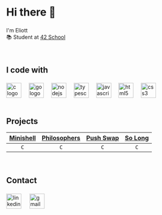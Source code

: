 <h1 align="left">Hi there 👋</h1>

###

<p align="left">I'm Eliott<br>📚 Student at <a href="https://github.com/42Paris" target="_blank">42 School</a></p>

<br>

<h2 align="left">I code with</h2>

###

<div align="left">
  <img src="https://cdn.jsdelivr.net/gh/devicons/devicon/icons/c/c-original.svg" height="40" alt="c logo"  />
  <img width="12" />
  <img src="https://cdn.jsdelivr.net/gh/devicons/devicon/icons/go/go-original-wordmark.svg" height="40" alt="go logo"  />
  <img width="12" />
  <img src="https://cdn.jsdelivr.net/gh/devicons/devicon/icons/nodejs/nodejs-original.svg" height="40" alt="nodejs logo"  />
  <img width="12" />
  <img src="https://cdn.jsdelivr.net/gh/devicons/devicon/icons/typescript/typescript-original.svg" height="40" alt="typescript logo"  />
  <img width="12" />
  <img src="https://cdn.jsdelivr.net/gh/devicons/devicon/icons/javascript/javascript-original.svg" height="40" alt="javascript logo"  />
  <img width="12" />
  <img src="https://cdn.jsdelivr.net/gh/devicons/devicon/icons/html5/html5-original.svg" height="40" alt="html5 logo"  />
  <img width="12" />
  <img src="https://cdn.jsdelivr.net/gh/devicons/devicon/icons/css3/css3-original.svg" height="40" alt="css3 logo"  />
</div>

<br>

<h2 align="left">Projects</h2>

| <a href="https://github.com/Eliottbm/42_minishell" target="_blank">Minishell</a> | <a href="https://github.com/Eliottbm/42_philosophers" target="_blank">Philosophers</a> | <a href="https://github.com/Eliottbm/42_push_swap" target="_blank">Push Swap</a> | <a href="https://github.com/Eliottbm/42_so-long" target="_blank">So Long</a> |
| :-------------: | :-------------: | :-------------: | :-------------: |
| `C`  | `C`  | `C` | `C` |

<br>

<h2 align="left">Contact</h2>

###

<div align="left">
  <a href="https://linkedin.com/in/eliott-bengtsson-maire" target="_blank">
    <img src="https://raw.githubusercontent.com/maurodesouza/profile-readme-generator/master/src/assets/icons/social/linkedin/default.svg" width="40" height="40" alt="linkedin logo"  /></a>
    <img width="14" />
  <a href="mailto:bengtssonmaire.eliott@gmail.com" target="_blank">
    <img src="https://raw.githubusercontent.com/maurodesouza/profile-readme-generator/master/src/assets/icons/social/gmail/default.svg" width="40" height="40" alt="gmail logo"  />
  </a>
  
</div>
